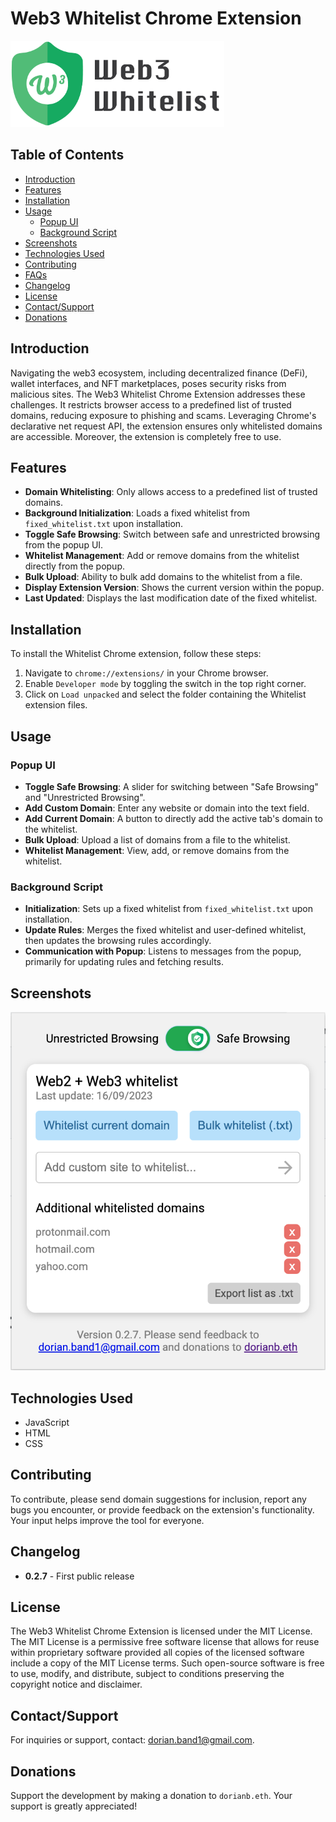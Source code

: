 # Web3 Whitelist Chrome Extension

<img src="logo.png" width="342" height="138">

## Table of Contents

- [Introduction](#introduction)
- [Features](#features)
- [Installation](#installation)
- [Usage](#usage)
  - [Popup UI](#popup-ui)
  - [Background Script](#background-script)
- [Screenshots](#screenshots)
- [Technologies Used](#technologies-used)
- [Contributing](#contributing)
- [FAQs](#faqs)
- [Changelog](#changelog)
- [License](#license)
- [Contact/Support](#contactsupport)
- [Donations](#donations)

## Introduction

Navigating the web3 ecosystem, including decentralized finance (DeFi), wallet interfaces, and NFT marketplaces, poses security risks from malicious sites. The Web3 Whitelist Chrome Extension addresses these challenges. It restricts browser access to a predefined list of trusted domains, reducing exposure to phishing and scams. Leveraging Chrome's declarative net request API, the extension ensures only whitelisted domains are accessible. Moreover, the extension is completely free to use.

## Features

- **Domain Whitelisting**: Only allows access to a predefined list of trusted domains.
- **Background Initialization**: Loads a fixed whitelist from `fixed_whitelist.txt` upon installation.
- **Toggle Safe Browsing**: Switch between safe and unrestricted browsing from the popup UI.
- **Whitelist Management**: Add or remove domains from the whitelist directly from the popup.
- **Bulk Upload**: Ability to bulk add domains to the whitelist from a file.
- **Display Extension Version**: Shows the current version within the popup.
- **Last Updated**: Displays the last modification date of the fixed whitelist.

## Installation

To install the Whitelist Chrome extension, follow these steps:

1. Navigate to `chrome://extensions/` in your Chrome browser.
2. Enable `Developer mode` by toggling the switch in the top right corner.
3. Click on `Load unpacked` and select the folder containing the Whitelist extension files.

## Usage

### Popup UI

- **Toggle Safe Browsing**: A slider for switching between "Safe Browsing" and "Unrestricted Browsing".
- **Add Custom Domain**: Enter any website or domain into the text field.
- **Add Current Domain**: A button to directly add the active tab's domain to the whitelist.
- **Bulk Upload**: Upload a list of domains from a file to the whitelist.
- **Whitelist Management**: View, add, or remove domains from the whitelist.

### Background Script

- **Initialization**: Sets up a fixed whitelist from `fixed_whitelist.txt` upon installation.
- **Update Rules**: Merges the fixed whitelist and user-defined whitelist, then updates the browsing rules accordingly.
- **Communication with Popup**: Listens to messages from the popup, primarily for updating rules and fetching results.

## Screenshots

![Screenshot1](/screenshot1.png)

## Technologies Used

- JavaScript
- HTML
- CSS

## Contributing

To contribute, please send domain suggestions for inclusion, report any bugs you encounter, or provide feedback on the extension's functionality. Your input helps improve the tool for everyone.

## Changelog

- **0.2.7** - First public release

## License

The Web3 Whitelist Chrome Extension is licensed under the MIT License. The MIT License is a permissive free software license that allows for reuse within proprietary software provided all copies of the licensed software include a copy of the MIT License terms. Such open-source software is free to use, modify, and distribute, subject to conditions preserving the copyright notice and disclaimer.

## Contact/Support

For inquiries or support, contact: [dorian.band1@gmail.com](mailto:dorian.band1@gmail.com).

## Donations

Support the development by making a donation to `dorianb.eth`. Your support is greatly appreciated!

